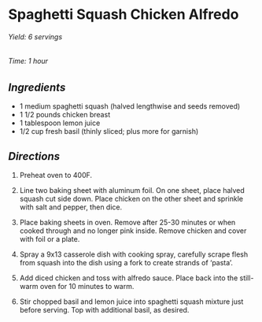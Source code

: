 # Spaghetti Squash Chicken Alfredo

######  Yield: 6 servings
######  Time:  1 hour

##  *Ingredients*
- 1 medium spaghetti squash (halved lengthwise and seeds removed)
- 1 1/2 pounds chicken breast
- 1 tablespoon lemon juice
- 1/2 cup fresh basil (thinly sliced; plus more for garnish)

##  *Directions*
1. Preheat oven to 400F.

2. Line two baking sheet with aluminum foil. On one sheet, place halved squash cut side down. Place chicken on the other sheet and sprinkle with salt and pepper, then dice.

3. Place baking sheets in oven. Remove after 25-30 minutes or when cooked through and no longer pink inside. Remove chicken and cover with foil or a plate.

4. Spray a 9x13 casserole dish with cooking spray, carefully scrape flesh from squash into the dish using a fork to create strands of ‘pasta’.

5. Add diced chicken and toss with alfredo sauce. Place back into the still-warm oven for 10 minutes to warm.

6. Stir chopped basil and lemon juice into spaghetti squash mixture just before serving. Top with additional basil, as desired.